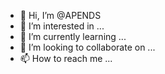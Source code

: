 - 👋 Hi, I’m @APENDS
- 👀 I’m interested in ...
- 🌱 I’m currently learning ...
- 💞️ I’m looking to collaborate on ...
- 📫 How to reach me ...

<!---
APENDS/APENDS is a ✨ special ✨ repository because its `README.md` (this file) appears on your GitHub profile.
You can click the Preview link to take a look at your changes.
--->
